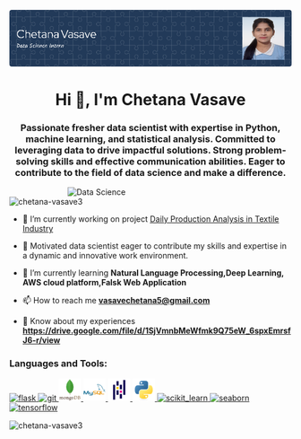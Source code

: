 ![logo](https://github.com/chetana-vasave3/Chetana-Vasave/blob/main/github-header-image%20(6).png)

<h1 align="center">Hi 👋, I'm Chetana Vasave</h1>
<h3 align="center">Passionate fresher data scientist with expertise in Python, machine learning, and statistical analysis. Committed to leveraging data to drive impactful solutions. Strong problem-solving skills and effective communication abilities. Eager to contribute to the field of data science and make a difference.</h3>

<img align="right" alt="Data Science" width="400" src="https://digitalcreativemind.com/wp-content/uploads/2021/06/Analytics_amp_Data_Science.gif">

<p align="left"> <img src="https://komarev.com/ghpvc/?username=chetana-vasave3&label=Profile%20views&color=0e75b6&style=flat" alt="chetana-vasave3" /> </p>

- 🔭 I’m currently working on project [Daily Production Analysis in Textile Industry](https://github.com/chetana-vasave3/Reiter-Daily-Production-Analysis.git)

- 🤝 Motivated data scientist eager to contribute my skills and expertise in a dynamic and innovative work environment.

- 🌱 I’m currently learning **Natural Language Processing,Deep Learning, AWS cloud platform,Falsk Web Application**

- 📫 How to reach me **vasavechetana5@gmail.com**

- 📄 Know about my experiences **https://drive.google.com/file/d/1SjVmnbMeWfmk9Q75eW_6spxEmrsfJ6-r/view**


<h3 align="left">Languages and Tools:</h3>
<p align="left"> <a href="https://flask.palletsprojects.com/" target="_blank" rel="noreferrer"> <img src="https://www.vectorlogo.zone/logos/pocoo_flask/pocoo_flask-icon.svg" alt="flask" width="40" height="40"/> </a> <a href="https://git-scm.com/" target="_blank" rel="noreferrer"> <img src="https://www.vectorlogo.zone/logos/git-scm/git-scm-icon.svg" alt="git" width="40" height="40"/> </a> <a href="https://www.mongodb.com/" target="_blank" rel="noreferrer"> <img src="https://raw.githubusercontent.com/devicons/devicon/master/icons/mongodb/mongodb-original-wordmark.svg" alt="mongodb" width="40" height="40"/> </a> <a href="https://www.mysql.com/" target="_blank" rel="noreferrer"> <img src="https://raw.githubusercontent.com/devicons/devicon/master/icons/mysql/mysql-original-wordmark.svg" alt="mysql" width="40" height="40"/> </a> <a href="https://pandas.pydata.org/" target="_blank" rel="noreferrer"> <img src="https://raw.githubusercontent.com/devicons/devicon/2ae2a900d2f041da66e950e4d48052658d850630/icons/pandas/pandas-original.svg" alt="pandas" width="40" height="40"/> </a> <a href="https://www.python.org" target="_blank" rel="noreferrer"> <img src="https://raw.githubusercontent.com/devicons/devicon/master/icons/python/python-original.svg" alt="python" width="40" height="40"/> </a> <a href="https://scikit-learn.org/" target="_blank" rel="noreferrer"> <img src="https://upload.wikimedia.org/wikipedia/commons/0/05/Scikit_learn_logo_small.svg" alt="scikit_learn" width="40" height="40"/> </a> <a href="https://seaborn.pydata.org/" target="_blank" rel="noreferrer"> <img src="https://seaborn.pydata.org/_images/logo-mark-lightbg.svg" alt="seaborn" width="40" height="40"/> </a> <a href="https://www.tensorflow.org" target="_blank" rel="noreferrer"> <img src="https://www.vectorlogo.zone/logos/tensorflow/tensorflow-icon.svg" alt="tensorflow" width="40" height="40"/> </a> </p>

<p><img align="center" src="https://github-readme-stats.vercel.app/api/top-langs?username=chetana-vasave3&show_icons=true&locale=en&layout=compact" alt="chetana-vasave3" /></p>

